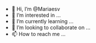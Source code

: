 - 👋 Hi, I’m @Mariaesv
- 👀 I’m interested in ...
- 🌱 I’m currently learning ...
- 💞️ I’m looking to collaborate on ...
- 📫 How to reach me ...

<!---
Mariaesv/Mariaesv is a ✨ special ✨ repository because its `README.md` (this file) appears on your GitHub profile.
You can click the Preview link to take a look at your changes.
--->
